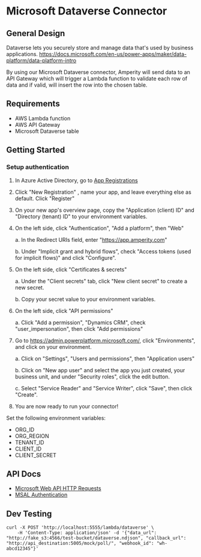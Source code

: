 # Microsoft Dataverse Connector

## General Design
Dataverse lets you securely store and manage data that's used by business applications.
https://docs.microsoft.com/en-us/power-apps/maker/data-platform/data-platform-intro

By using our Microsoft Dataverse connector, Amperity will send data to an API Gateway which will trigger a Lambda function to validate each row of data and if valid, will insert the row into the chosen table.

## Requirements
- AWS Lambda function
- AWS API Gateway
- Microsoft Dataverse table

## Getting Started

### Setup authentication

1. In Azure Active Directory, go to [App Registrations](https://portal.azure.com/#view/Microsoft_AAD_IAM/ActiveDirectoryMenuBlade/~/RegisteredApps)
2. Click "New Registration" , name your app, and leave everything else as default. Click "Register"
3. On your new app's overview page, copy the "Application (client) ID" and "Directory (tenant) ID" to your environment variables.
4. On the left side, click "Authentication", "Add a platform", then "Web"

    a. In the Redirect URIs field, enter "https://app.amperity.com"

    b. Under "Implicit grant and hybrid flows", check "Access tokens (used for implicit flows)" and click "Configure".
5. On the left side, click "Certificates & secrets"

    a. Under the "Client secrets" tab, click "New client secret" to create a new secret.

    b. Copy your secret value to your environment variables.
6. On the left side, click "API permissions"

    a. Click "Add a permission", "Dynamics CRM", check "user_impersonation", then click "Add permissions"
7. Go to https://admin.powerplatform.microsoft.com/, click "Environments", and click on your environment.

    a. Click on "Settings", "Users and permissions", then "Application users"

    b. Click on "New app user" and select the app you just created, your business unit, and under "Security roles", click the edit button.

    c. Select "Service Reader" and "Service Writer", click "Save", then click "Create".

8. You are now ready to run your connector!

Set the following environment variables:
- ORG_ID
- ORG_REGION
- TENANT_ID
- CLIENT_ID
- CLIENT_SECRET

## API Docs
- [Microsoft Web API HTTP Requests](https://docs.microsoft.com/en-us/power-apps/developer/data-platform/webapi/compose-http-requests-handle-errors)
- [MSAL Authentication](https://github.com/AzureAD/microsoft-authentication-library-for-python/blob/dev/sample/confidential_client_secret_sample.py)

## Dev Testing
```
curl -X POST 'http://localhost:5555/lambda/dataverse' \
    -H 'Content-Type: application/json' -d '{"data_url": "http://fake_s3:4566/test-bucket/dataverse.ndjson", "callback_url": "http://api_destination:5005/mock/poll/", "webhook_id": "wh-abcd12345"}'
```